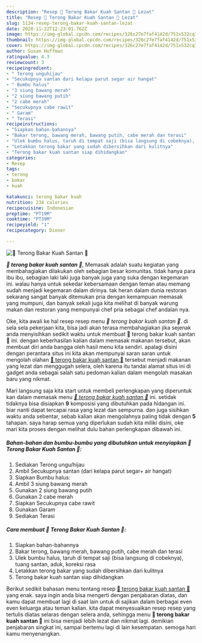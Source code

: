 ```yaml
---
description: "Resep 🍆 Terong Bakar Kuah Santan 🍆 Lezat"
title: "Resep 🍆 Terong Bakar Kuah Santan 🍆 Lezat"
slug: 1134-resep-terong-bakar-kuah-santan-lezat
date: 2020-11-22T12:23:01.762Z
image: https://img-global.cpcdn.com/recipes/326c27e7faf4142d/751x532cq70/🍆-terong-bakar-kuah-santan-🍆-foto-resep-utama.jpg
thumbnail: https://img-global.cpcdn.com/recipes/326c27e7faf4142d/751x532cq70/🍆-terong-bakar-kuah-santan-🍆-foto-resep-utama.jpg
cover: https://img-global.cpcdn.com/recipes/326c27e7faf4142d/751x532cq70/🍆-terong-bakar-kuah-santan-🍆-foto-resep-utama.jpg
author: Susan Hoffman
ratingvalue: 4.3
reviewcount: 3
recipeingredient:
- " Terong unguhijau"
- "Secukupnya santan dari kelapa parut segar air hangat"
- " Bumbu halus"
- "3 siung bawang merah"
- "2 siung bawang putih"
- "2 cabe merah"
- "Secukupnya cabe rawit"
- " Garam"
- " Terasi"
recipeinstructions:
- "Siapkan bahan-bahannya"
- "Bakar terong, bawang merah, bawang putih, cabe merah dan terasi"
- "Ulek bumbu halus, taruh di tempat saji (bisa langsung di cobeknya), tuang santan, aduk, koreksi rasa"
- "Letakkan terong bakar yang sudah dibersihkan dari kulitnya"
- "Terong bakar kuah santan siap dihidangkan"
categories:
- Resep
tags:
- terong
- bakar
- kuah

katakunci: terong bakar kuah 
nutrition: 234 calories
recipecuisine: Indonesian
preptime: "PT19M"
cooktime: "PT39M"
recipeyield: "1"
recipecategory: Dinner

---
```



![🍆 Terong Bakar Kuah Santan 🍆](https://img-global.cpcdn.com/recipes/326c27e7faf4142d/751x532cq70/🍆-terong-bakar-kuah-santan-🍆-foto-resep-utama.jpg)

<b><i>🍆 terong bakar kuah santan 🍆</i></b>, Memasak adalah suatu kegiatan yang membahagiakan dilakukan oleh sebagian besar komunitas. tidak hanya para ibu ibu, sebagian laki laki juga banyak juga yang suka dengan kegemaran ini. walau hanya untuk sekedar kebersamaan dengan teman atau memang sudah menjadi kegemaran dalam dirinya. tak heran dalam dunia restoran sekarang sangat banyak ditemukan pria dengan kemampuan memasak yang mumpuni, dan banyak sekali juga kita melihat di banyak warung makan dan restoran yang mempunyai chef pria sebagai chef andalan nya.



Oke, kita awali ke hal resep resep menu <i>🍆 terong bakar kuah santan 🍆</i>. di sela sela pekerjaan kita, bisa jadi akan terasa membahagiakan jika sejenak anda menyisihkan sedikit waktu untuk membuat 🍆 terong bakar kuah santan 🍆 ini. dengan keberhasilan kalian dalam memasak makanan tersebut, akan membuat diri anda bangga oleh hasil menu kita sendiri. apalagi disini dengan perantara situs ini kita akan mempunyai saran saran untuk mengolah olahan <u>🍆 terong bakar kuah santan 🍆</u> tersebut menjadi makanan yang lezat dan menggugah selera, oleh karena itu tandai alamat situs ini di gadget anda sebagai salah satu pedoman kalian dalam mengolah masakan baru yang nikmat.


Mari langsung saja kita start untuk membeli perlengkapan yang diperuntuk kan dalam memasak menu <u><i>🍆 terong bakar kuah santan 🍆</i></u> ini. setidak tidaknya bisa disiapkan <b>9</b> komposisi yang dibutuhkan pada hidangan ini. biar nanti dapat tercapai rasa yang lezat dan sempurna. dan juga sisihkan waktu anda sebentar, sebab kalian akan mengolahnya paling tidak dengan <b>5</b> tahapan. saya harap semua yang diperlukan sudah kita miliki disini, oke mari kita proses dengan melihat dulu bahan perlengkapan dibawah ini.

<!--inarticleads1-->

##### Bahan-bahan dan bumbu-bumbu yang dibutuhkan untuk menyiapkan 🍆 Terong Bakar Kuah Santan 🍆:

1. Sediakan  Terong ungu/hijau
1. Ambil Secukupnya santan (dari kelapa parut segar+ air hangat)
1. Siapkan  Bumbu halus:
1. Ambil 3 siung bawang merah
1. Gunakan 2 siung bawang putih
1. Gunakan 2 cabe merah
1. Siapkan Secukupnya cabe rawit
1. Gunakan  Garam
1. Sediakan  Terasi




<!--inarticleads2-->

##### Cara membuat 🍆 Terong Bakar Kuah Santan 🍆:

1. Siapkan bahan-bahannya
1. Bakar terong, bawang merah, bawang putih, cabe merah dan terasi
1. Ulek bumbu halus, taruh di tempat saji (bisa langsung di cobeknya), tuang santan, aduk, koreksi rasa
1. Letakkan terong bakar yang sudah dibersihkan dari kulitnya
1. Terong bakar kuah santan siap dihidangkan




Berikut sedikit bahasan menu tentang resep <u>🍆 terong bakar kuah santan 🍆</u> yang enak. saya ingin anda bisa mengerti dengan penjabaran diatas, dan kamu dapat membuat lagi di saat lain untuk di sajikan dalam berbagai even even keluarga atau teman kalian. kita dapat menyesuaikan resep resep yang tertulis diatas selaras dengan selera anda, sehingga menu <b>🍆 terong bakar kuah santan 🍆</b> ini bisa menjadi lebih lezat dan nikmat lagi. demikian penjabaran singkat ini, sampai bertemu lagi di lain kesempatan. semoga hari kamu menyenangkan.

